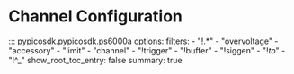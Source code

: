# Channel Configuration
::: pypicosdk.pypicosdk.ps6000a
    options:
        filters:
        - "!.*"
        - "overvoltage"
        - "accessory"
        - "limit"
        - "channel"
        - "!trigger"
        - "!buffer"
        - "!siggen"
        - "!_to_"
        - "!^_"
        show_root_toc_entry: false
        summary: true